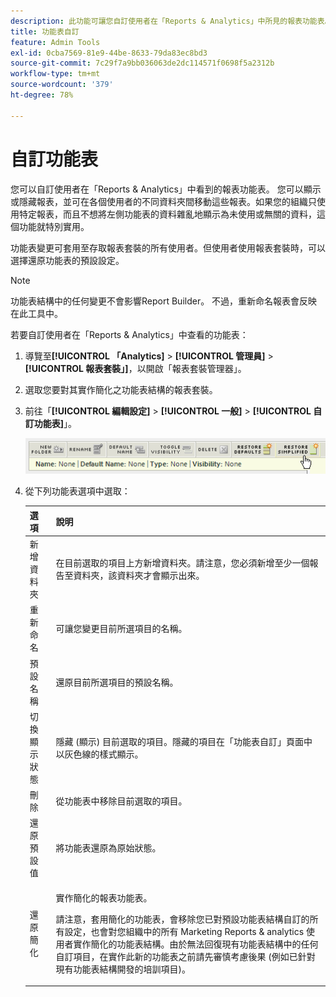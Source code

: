 ```yaml
---
description: 此功能可讓您自訂使用者在「Reports & Analytics」中所見的報表功能表。您可以顯示或隱藏報表，並可在各個使用者的不同資料夾間移動這些報表。若您的組織只使用特定報告，又不想讓左側功能表充斥著未使用或不相關的資料，就非常適合使用這項功能。
title: 功能表自訂
feature: Admin Tools
exl-id: 0cba7569-81e9-44be-8633-79da83ec8bd3
source-git-commit: 7c29f7a9bb036063de2dc114571f0698f5a2312b
workflow-type: tm+mt
source-wordcount: '379'
ht-degree: 78%

---
```


# 自訂功能表

您可以自訂使用者在「Reports &amp; Analytics」中看到的報表功能表。 您可以顯示或隱藏報表，並可在各個使用者的不同資料夾間移動這些報表。如果您的組織只使用特定報表，而且不想將左側功能表的資料雜亂地顯示為未使用或無關的資料，這個功能就特別實用。

功能表變更可套用至存取報表套裝的所有使用者。但使用者使用報表套裝時，可以選擇還原功能表的預設設定。

>[!NOTE]
>
>功能表結構中的任何變更不會影響Report Builder。 不過，重新命名報表會反映在此工具中。

若要自訂使用者在「Reports &amp; Analytics」中查看的功能表：

1. 導覽至&#x200B;**[!UICONTROL 「Analytics]** > **[!UICONTROL 管理員]** > **[!UICONTROL 報表套裝」]**，以開啟「報表套裝管理器」。
1. 選取您要對其實作簡化之功能表結構的報表套裝。
1. 前往「**[!UICONTROL 編輯設定]** > **[!UICONTROL 一般]** > **[!UICONTROL 自訂功能表]**」。

   ![功能表自訂選項](assets/restore-simplified.png)

1. 從下列功能表選項中選取：

   | 選項 | 說明 |
   |--- |--- |
   | 新增資料夾 | 在目前選取的項目上方新增資料夾。請注意，您必須新增至少一個報告至資料夾，該資料夾才會顯示出來。 |
   | 重新命名 | 可讓您變更目前所選項目的名稱。 |
   | 預設名稱 | 還原目前所選項目的預設名稱。 |
   | 切換顯示狀態 | 隱藏 (顯示) 目前選取的項目。隱藏的項目在「功能表自訂」頁面中以灰色線的樣式顯示。 |
   | 刪除 | 從功能表中移除目前選取的項目。 |
   | 還原預設值 | 將功能表還原為原始狀態。 |
   | 還原簡化 | <p>實作簡化的報表功能表。</p><p> 請注意，套用簡化的功能表，會移除您已對預設功能表結構自訂的所有設定，也會對您組織中的所有 Marketing Reports &amp; analytics 使用者實作簡化的功能表結構。由於無法回復現有功能表結構中的任何自訂項目，在實作此新的功能表之前請先審慎考慮後果 (例如已針對現有功能表結構開發的培訓項目)。</p> |
